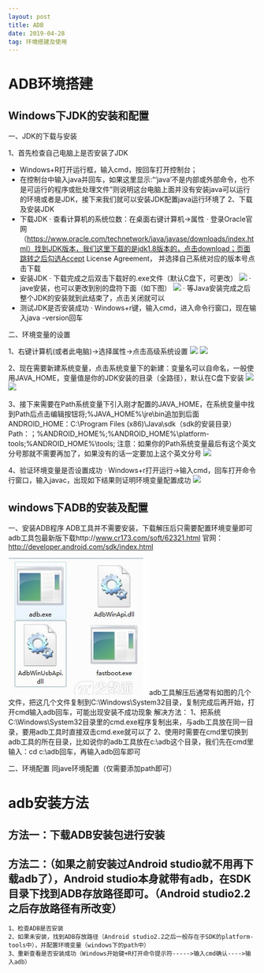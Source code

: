 ```yaml
---
layout: post
title: ADB
date: 2019-04-28
tag: 环境搭建及使用
---
```


# ADB环境搭建

## Windows下JDK的安装和配置
一、JDK的下载与安装

1、首先检查自己电脑上是否安装了JDK
   - Windows+R打开运行框，输入cmd，按回车打开控制台；
   - 在控制台中输入java并回车，如果这里显示:“‘java’不是内部或外部命令，也不是可运行的程序或批处理文件”则说明这台电脑上面并没有安装java可以运行的环境或者是JDK，接下来我们就可以安装JDK配置java运行环境了
2、下载及安装JDK
   - 下载JDK
   · 查看计算机的系统位数：在桌面右键计算机->属性
   · 登录Oracle官网（https://www.oracle.com/technetwork/java/javase/downloads/index.html）找到JDK版本，我们这里下载的是jdk1.8版本的，点击download；页面跳转之后勾选Accept License Agreement， 并选择自己系统对应的版本号点击下载
   - 安装JDK
   · 下载完成之后双击下载好的.exe文件（默认C盘下，可更改）
   ![](/images/posts/markdown/java01.png)
   · jave安装，也可以更改到别的盘符下面（如下图）
   ![](/images/posts/markdown/java02.png)
   · 等Java安装完成之后整个JDK的安装就到此结束了，点击关闭就可以
   - 测试JDK是否安装成功
   · Windows+r键，输入cmd，进入命令行窗口，现在输入java -version回车


二、环境变量的设置

1、右键计算机(或者此电脑)->选择属性->点击高级系统设置
   ![](/images/posts/markdown/java03.png)
   ![](/images/posts/markdown/java04.png)

2、现在需要新建系统变量，点击系统变量下的新建：变量名可以自命名，一般使用JAVA_HOME，变量值是你的JDK安装的目录（全路径），默认在C盘下安装
   ![](/images/posts/markdown/java05.png)
   ![](/images/posts/markdown/java06.png)

3、接下来需要在Path系统变量下引入刚才配置的JAVA_HOME，在系统变量中找到Path后点击编辑按钮将;%JAVA_HOME%\jre\bin追加到后面
   ANDROID_HOME：C:\Program Files (x86)\Java\sdk（sdk的安装目录）
   Path：；%ANDROID_HOME%;%ANDROID_HOME%\platform-tools;%ANDROID_HOME%\tools;
   注意：如果你的Path系统变量最后有这个英文分号那就不需要再加了，如果没有的话一定要加上这个英文分号
   ![](/images/posts/markdown/java07.png)

4、验证环境变量是否设置成功
   · Windows+r打开运行->输入cmd，回车打开命令行窗口，输入javac，出现如下结果则证明环境变量配置成功
   ![](/images/posts/markdown/java08.png)


## windows下ADB的安装及配置
一、安装ADB程序
ADB工具并不需要安装，下载解压后只需要配置环境变量即可
adb工具包最新版下载http://www.cr173.com/soft/62321.html
官网：http://developer.android.com/sdk/index.html


![](/images/posts/markdown/adbImage.png)
adb工具解压后通常有如图的几个文件，把这几个文件复制到C:\Windows\System32目录，复制完成后再开始，打开cmd输入adb回车，可能出现安装不成功现象
解决方法：
1、把系统C:\Windows\System32目录里的cmd.exe程序复制出来，与adb工具放在同一目录，要用adb工具时直接双击cmd.exe就可以了
2、使用时需要在cmd里切换到adb工具的所在目录，比如说你的adb工具放在c:\adb这个目录，我们先在cmd里输入：cd c:\adb回车，再输入adb回车即可


二、环境配置
同jave环境配置（仅需要添加path即可）


# adb安装方法
## 方法一：下载ADB安装包进行安装
## 方法二：（如果之前安装过Android studio就不用再下载adb了），Android studio本身就带有adb，在SDK目录下找到ADB存放路径即可。（Android studio2.2之后存放路径有所改变）

```
1、检查ADB是否安装
2、如果未安装，找到ADB存放路径（Android studio2.2之后一般存在于SDK的platform-tools中），并配置环境变量（windows下的path中）
3、重新查看是否安装成功（Windows开始键+R打开命令提示符----->输入cmd确认---->输入adb）


```
